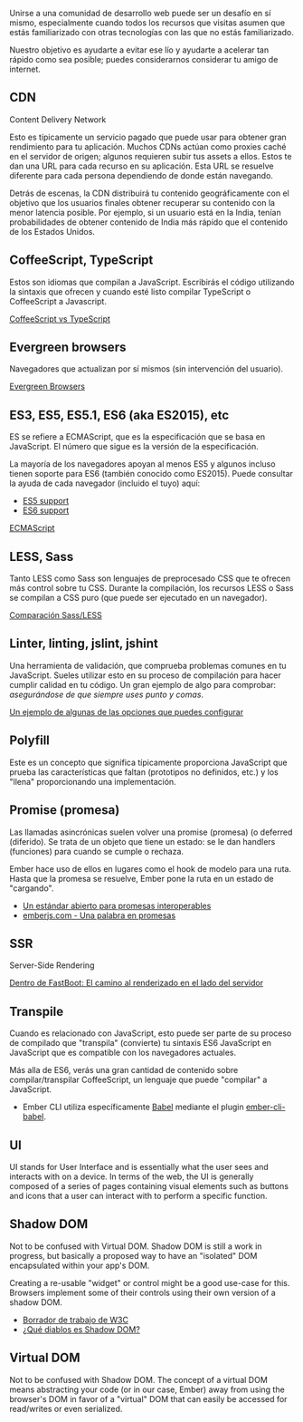 Unirse a una comunidad de desarrollo web puede ser un desafío en sí mismo, especialmente cuando todos los recursos que visitas asumen que estás familiarizado con otras tecnologías con las que no estás familiarizado.

Nuestro objetivo es ayudarte a evitar ese lío y ayudarte a acelerar tan rápido como sea posible; puedes considerarnos considerar tu amigo de internet.

## CDN

Content Delivery Network

Esto es típicamente un servicio pagado que puede usar para obtener gran rendimiento para tu aplicación. Muchos CDNs actúan como proxies caché en el servidor de origen; algunos requieren subir tus assets a ellos. Estos te dan una URL para cada recurso en su aplicación. Esta URL se resuelve diferente para cada persona dependiendo de donde están navegando.

Detrás de escenas, la CDN distribuirá tu contenido geográficamente con el objetivo que los usuarios finales obtener recuperar su contenido con la menor latencia posible. Por ejemplo, si un usuario está en la India, tenían probabilidades de obtener contenido de India más rápido que el contenido de los Estados Unidos.

## CoffeeScript, TypeScript

Estos son idiomas que compilan a JavaScript. Escribirás el código utilizando la sintaxis que ofrecen y cuando esté listo compilar TypeScript o CoffeeScript a Javascript.

[CoffeeScript vs TypeScript](http://www.stoutsystems.com/articles/coffeescript-versus-typescript/)

## Evergreen browsers

Navegadores que actualizan por sí mismos (sin intervención del usuario).

[Evergreen Browsers](http://tomdale.net/2013/05/evergreen-browsers/)

## ES3, ES5, ES5.1, ES6 (aka ES2015), etc

ES se refiere a ECMAScript, que es la especificación que se basa en JavaScript. El número que sigue es la versión de la especificación.

La mayoría de los navegadores apoyan al menos ES5 y algunos incluso tienen soporte para ES6 (también conocido como ES2015). Puede consultar la ayuda de cada navegador (incluido el tuyo) aquí:

* [ES5 support](http://kangax.github.io/compat-table/es5/)
* [ES6 support](http://kangax.github.io/compat-table/es6/)

[ECMAScript](https://en.wikipedia.org/wiki/ECMAScript)

## LESS, Sass

Tanto LESS como Sass son lenguajes de preprocesado CSS que te ofrecen más control sobre tu CSS. Durante la compilación, los recursos LESS o Sass se compilan a CSS puro (que puede ser ejecutado en un navegador).

[Comparación Sass/LESS](https://gist.github.com/chriseppstein/674726)

## Linter, linting, jslint, jshint

Una herramienta de validación, que comprueba problemas comunes en tu JavaScript. Sueles utilizar esto en su proceso de compilación para hacer cumplir calidad en tu código. Un gran ejemplo de algo para comprobar: *asegurándose de que siempre uses punto y comas*.

[Un ejemplo de algunas de las opciones que puedes configurar](http://jshint.com/docs/options/)

## Polyfill

Este es un concepto que significa típicamente proporciona JavaScript que prueba las características que faltan (prototipos no definidos, etc.) y los "llena" proporcionando una implementación.

## Promise (promesa)

Las llamadas asincrónicas suelen volver una promise (promesa) (o deferred (diferido). Se trata de un objeto que tiene un estado: se le dan handlers (funciones) para cuando se cumple o rechaza.

Ember hace uso de ellos en lugares como el hook de modelo para una ruta. Hasta que la promesa se resuelve, Ember pone la ruta en un estado de "cargando".

* [Un estándar abierto para promesas interoperables](https://promisesaplus.com/)
* [emberjs.com - Una palabra en promesas](http://emberjs.com/guides/routing/asynchronous-routing/#toc_a-word-on-promises)

## SSR

Server-Side Rendering

[Dentro de FastBoot: El camino al renderizado en el lado del servidor](http://emberjs.com/blog/2014/12/22/inside-fastboot-the-road-to-server-side-rendering.html)

## Transpile

Cuando es relacionado con JavaScript, esto puede ser parte de su proceso de compilado que "transpila" (convierte) tu sintaxis ES6 JavaScript en JavaScript que es compatible con los navegadores actuales.

Más alla de ES6, verás una gran cantidad de contenido sobre compilar/transpilar CoffeeScript, un lenguaje que puede "compilar" a JavaScript.

* Ember CLI utiliza específicamente [Babel](https://babeljs.io/) mediante el plugin [ember-cli-babel](https://github.com/babel/ember-cli-babel).

## UI

UI stands for User Interface and is essentially what the user sees and interacts with on a device. In terms of the web, the UI is generally composed of a series of pages containing visual elements such as buttons and icons that a user can interact with to perform a specific function.

## Shadow DOM

Not to be confused with Virtual DOM. Shadow DOM is still a work in progress, but basically a proposed way to have an "isolated" DOM encapsulated within your app's DOM.

Creating a re-usable "widget" or control might be a good use-case for this. Browsers implement some of their controls using their own version of a shadow DOM.

* [Borrador de trabajo de W3C](http://www.w3.org/TR/shadow-dom/)
* [¿Qué diablos es Shadow DOM?](http://glazkov.com/2011/01/14/what-the-heck-is-shadow-dom/)

## Virtual DOM

Not to be confused with Shadow DOM. The concept of a virtual DOM means abstracting your code (or in our case, Ember) away from using the browser's DOM in favor of a "virtual" DOM that can easily be accessed for read/writes or even serialized.